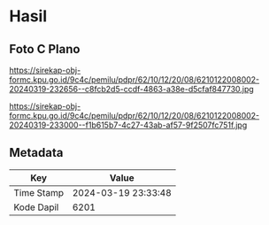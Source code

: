# Hasil

## Foto C Plano

https://sirekap-obj-formc.kpu.go.id/9c4c/pemilu/pdpr/62/10/12/20/08/6210122008002-20240319-232656--c8fcb2d5-ccdf-4863-a38e-d5cfaf847730.jpg

https://sirekap-obj-formc.kpu.go.id/9c4c/pemilu/pdpr/62/10/12/20/08/6210122008002-20240319-233000--f1b615b7-4c27-43ab-af57-9f2507fc751f.jpg


## Metadata

| Key        | Value               |
| ---------- | ------------------- |
| Time Stamp | 2024-03-19 23:33:48 |
| Kode Dapil | 6201                |



